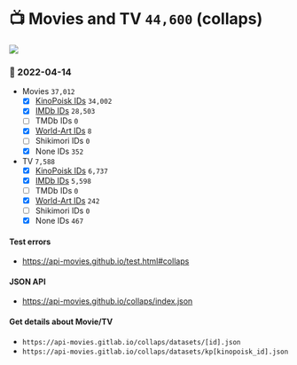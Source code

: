 # :tv: Movies and TV `44,600` (collaps)

<a href="https://API-Movies.github.io"><img src="https://API-Movies.github.io/banner.png?cache"></a>

### :date: 2022-04-14
- Movies `37,012`
  - [x] <a href="https://API-Movies.github.io/collaps/movie_kinopoisk_ids.json">KinoPoisk IDs</a> `34,002`
  - [x] <a href="https://API-Movies.github.io/collaps/movie_imdb_ids.json">IMDb IDs</a> `28,503`
  - [ ] TMDb IDs `0`
  - [x] <a href="https://API-Movies.github.io/collaps/movie_world_art_ids.json">World-Art IDs</a> `8`
  - [ ] Shikimori IDs `0`
  - [x] None IDs `352`
- TV `7,588`
  - [x] <a href="https://API-Movies.github.io/collaps/tv_kinopoisk_ids.json">KinoPoisk IDs</a> `6,737`
  - [x] <a href="https://API-Movies.github.io/collaps/tv_imdb_ids.json">IMDb IDs</a> `5,598`
  - [ ] TMDb IDs `0`
  - [x] <a href="https://API-Movies.github.io/collaps/tv_world_art_ids.json">World-Art IDs</a> `242`
  - [ ] Shikimori IDs `0`
  - [x] None IDs `467`
#### Test errors
- <a href='https://api-movies.github.io/test.html#collaps'>https://api-movies.github.io/test.html#collaps</a>
#### JSON API
- <a href='https://api-movies.github.io/collaps/index.json'>https://api-movies.github.io/collaps/index.json</a>
#### Get details about Movie/TV
- `https://api-movies.gitlab.io/collaps/datasets/[id].json`
- `https://api-movies.gitlab.io/collaps/datasets/kp[kinopoisk_id].json`
